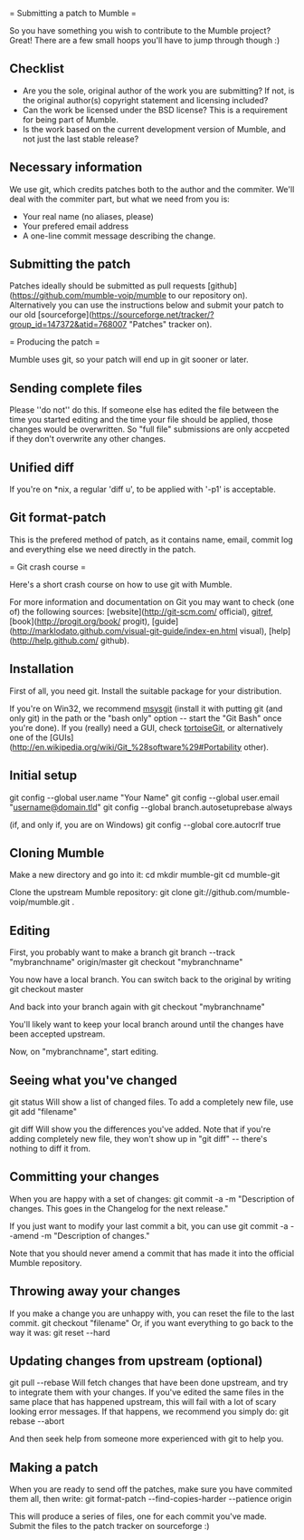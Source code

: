 = Submitting a patch to Mumble =

So you have something you wish to contribute to the Mumble project? Great! There are a few small hoops you'll have to jump through though :)

## Checklist 

* Are you the sole, original author of the work you are submitting? If not, is the original author(s) copyright statement and licensing included?
* Can the work be licensed under the BSD license? This is a requirement for being part of Mumble.
* Is the work based on the current development version of Mumble, and not just the last stable release?

## Necessary information 

We use git, which credits patches both to the author and the commiter. We'll deal with the commiter part, but what we need from you is:

* Your real name (no aliases, please)
* Your prefered email address
* A one-line commit message describing the change.

## Submitting the patch 

Patches ideally should be submitted as pull requests  [github](https://github.com/mumble-voip/mumble to our repository on). Alternatively you can use the instructions below and submit your patch to our old  [sourceforge](https://sourceforge.net/tracker/?group_id=147372&atid=768007 "Patches" tracker on).

= Producing the patch =

Mumble uses git, so your patch will end up in git sooner or later.

## Sending complete files 

Please ''do not'' do this. If someone else has edited the file between the time you started editing and the time your file should be applied, those changes would be overwritten. So "full file" submissions are only accpeted if they don't overwrite any other changes.

## Unified diff 

If you're on *nix, a regular 'diff u', to be applied with '-p1' is acceptable.

## Git format-patch 

This is the prefered method of patch, as it contains name, email, commit log and everything else we need directly in the patch.

= Git crash course =

Here's a short crash course on how to use git with Mumble.

For more information and documentation on Git you may want to check (one of) the following sources:  [website](http://git-scm.com/ official),  [gitref](http://gitref.org/),  [book](http://progit.org/book/ progit),  [guide](http://marklodato.github.com/visual-git-guide/index-en.html visual),  [help](http://help.github.com/ github).

## Installation 

First of all, you need git. Install the suitable package for your distribution.

If you're on Win32, we recommend  [msysgit](http://code.google.com/p/msysgit/) (install it with putting git (and only git) in the path or the "bash only" option -- start the "Git Bash" once you're done). If you (really) need a GUI, check  [tortoiseGit](http://code.google.com/p/tortoisegit/), or alternatively one of the  [GUIs](http://en.wikipedia.org/wiki/Git_%28software%29#Portability other).

## Initial setup 

 git config --global user.name "Your Name"
 git config --global user.email "username@domain.tld"
 git config --global branch.autosetuprebase always

(if, and only if, you are on Windows)
 git config --global core.autocrlf true

## Cloning Mumble 

Make a new directory and go into it:
 cd
 mkdir mumble-git
 cd mumble-git

Clone the upstream Mumble repository:
 git clone git://github.com/mumble-voip/mumble.git .

## Editing 

First, you probably want to make a branch
 git branch --track "mybranchname" origin/master
 git checkout "mybranchname"

You now have a local branch. You can switch back to the original by writing
 git checkout master

And back into your branch again with
 git checkout "mybranchname"

You'll likely want to keep your local branch around until the changes have been accepted upstream.

Now, on "mybranchname", start editing.

## Seeing what you've changed 
 git status
Will show a list of changed files. To add a completely new file, use
 git add "filename"

 git diff
Will show you the differences you've added. Note that if you're adding completely new file, they won't show up in "git diff" -- there's nothing to diff it from.

## Committing your changes 

When you are happy with a set of changes:
 git commit -a -m "Description of changes. This goes in the Changelog for the next release."

If you just want to modify your last commit a bit, you can use
 git commit -a --amend -m "Description of changes."

Note that you should never amend a commit that has made it into the official Mumble repository.

## Throwing away your changes 

If you make a change you are unhappy with, you can reset the file to the last commit.
 git checkout "filename"
Or, if you want everything to go back to the way it was:
 git reset --hard

## Updating changes from upstream (optional) 

 git pull --rebase
Will fetch changes that have been done upstream, and try to integrate them with your changes. If you've edited the same files in the same place that has happened upstream, this will fail with a lot of scary looking error messages. If that happens, we recommend you simply do:
 git rebase --abort

And then seek help from someone more experienced with git to help you.

## Making a patch 
When you are ready to send off the patches, make sure you have commited them all, then write:
 git format-patch --find-copies-harder --patience origin

This will produce a series of files, one for each commit you've made. Submit the files to the patch tracker on sourceforge :)


